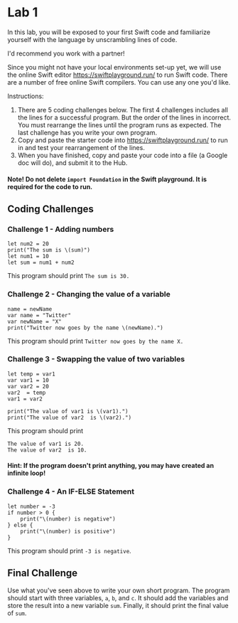 # Lab 1

In this lab, you will be exposed to your first Swift code and familiarize yourself with the language by unscrambling lines of code.

I'd recommend you work with a partner!

Since you might not have your local environments set-up yet, we will use the online Swift editor https://swiftplayground.run/ to run Swift code. There are a number of free online Swift compilers. You can use any one you'd like.

Instructions:

1. There are 5 coding challenges below. The first 4 challenges includes all the lines for a successful program. But the order of the lines in incorrect. You must rearrange the lines until the program runs as expected. The last challenge has you write your own program.
2. Copy and paste the starter code into https://swiftplayground.run/ to run in and test your rearrangement of the lines.
3. When you have finished, copy and paste your code into a file (a Google doc will do), and submit it to the Hub. 

#### Note! Do not delete `import Foundation` in the Swift playground. It is required for the code to run.

## Coding Challenges

 ### Challenge 1 - Adding numbers
```
let num2 = 20
print("The sum is \(sum)")
let num1 = 10
let sum = num1 + num2
```
This program should print `The sum is 30.`


 ### Challenge 2 - Changing the value of a variable
 ```
name = newName
var name = "Twitter"
var newName = "X"
print("Twitter now goes by the name \(newName).")
 ```
This program should print `Twitter now goes by the name X.`

### Challenge 3 - Swapping the value of two variables
```
let temp = var1
var var1 = 10
var var2 = 20
var2  = temp
var1 = var2

print("The value of var1 is \(var1).")
print("The value of var2  is \(var2).")
```
This program should print 
```
The value of var1 is 20. 
The value of var2  is 10.
```

#### Hint: If the program doesn't print anything, you may have created an infinite loop!

### Challenge 4 - An IF-ELSE Statement
```
let number = -3
if number > 0 {
    print("\(number) is negative")
} else {
    print("\(number) is positive")
}
```
This program should print `-3 is negative`.

## Final Challenge

Use what you've seen above to write your own short program.
The program should start with three variables, `a`, `b`, and `c`. It should add the variables and store the result into a new variable `sum`. Finally, it should print the final value of `sum`.